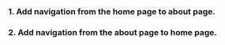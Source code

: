 ### 1. Add navigation from the home page to about page.

### 2. Add navigation from the about page to home page.